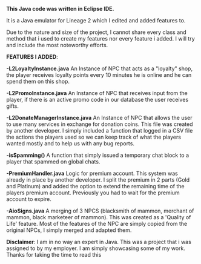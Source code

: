 <strong>This Java code was written in Eclipse IDE.</strong>

It is a Java emulator for Lineage 2 which I edited and added features to.

Due to the nature and size of the project, I cannot share every class and method that i used to create my features nor every feature i added. I will try and include the most noteworthy efforts.

<strong>FEATURES I ADDED</strong>:



<strong>-L2LoyaltyInstance.java</strong>
An Instance of NPC that acts as a "loyalty" shop, the player receives loyalty points every 10 minutes he is online and he can spend them on this shop.


<strong>-L2PromoInstance.java</strong>
An Instance of NPC that receives input from the player, if there is an active promo code in our database the user receives gifts.


<strong>-L2DonateManagerInstance.java</strong>
An Instance of NPC that allows the user to use many services in exchange for donation coins. This file was created by another developer. I simply included a function that logged in a CSV file the actions the players used so we can keep track of what the players wanted mostly and to help us with any bug reports.


<strong>-isSpamming()</strong>
A function that simply issued a temporary chat block to a player that spammed on global chats.


<strong>-PremiumHandler.java</strong>
Logic for premium account. This system was already in place by another developer. I split the premium in 2 parts (Gold and Platinum) and added the option to extend the remaining time of the players premium account.
Previously you had to wait for the premium account to expire.


<strong>-AioSigns.java</strong>
A merging of 3 NPCS (blacksmith of mammon, merchant of mammon, black marketeer of mammon). This was created as a 'Quality of Life' feature. Most of the features of the NPC are simply copied from the original NPCs, I simply merged and adapted them.



<strong>Disclaimer</strong>: I am in no way an expert in Java. This was a project that i was assigned to by my employer. I am simply showcasing some of my work. Thanks for taking the time to read this
